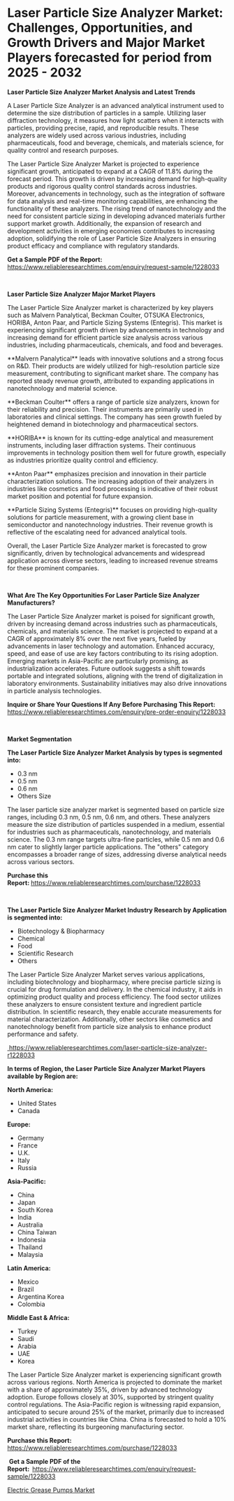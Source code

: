 <p><h1>Laser Particle Size Analyzer Market: Challenges, Opportunities, and Growth Drivers and Major Market Players forecasted for period from 2025 - 2032</h1></p><p><strong>Laser Particle Size Analyzer Market Analysis and Latest Trends</strong></p>
<p><p>A Laser Particle Size Analyzer is an advanced analytical instrument used to determine the size distribution of particles in a sample. Utilizing laser diffraction technology, it measures how light scatters when it interacts with particles, providing precise, rapid, and reproducible results. These analyzers are widely used across various industries, including pharmaceuticals, food and beverage, chemicals, and materials science, for quality control and research purposes.</p><p>The Laser Particle Size Analyzer Market is projected to experience significant growth, anticipated to expand at a CAGR of 11.8% during the forecast period. This growth is driven by increasing demand for high-quality products and rigorous quality control standards across industries. Moreover, advancements in technology, such as the integration of software for data analysis and real-time monitoring capabilities, are enhancing the functionality of these analyzers. The rising trend of nanotechnology and the need for consistent particle sizing in developing advanced materials further support market growth. Additionally, the expansion of research and development activities in emerging economies contributes to increasing adoption, solidifying the role of Laser Particle Size Analyzers in ensuring product efficacy and compliance with regulatory standards.</p></p>
<p><strong>Get a Sample PDF of the Report:&nbsp;</strong> <a href="https://www.reliableresearchtimes.com/enquiry/request-sample/1228033?utm_campaign=2466&utm_medium=2&utm_source=Github&utm_content=ia&utm_term=18022025&utm_id=laser-particle-size-analyzer">https://www.reliableresearchtimes.com/enquiry/request-sample/1228033</a></p>
<p>&nbsp;</p>
<p><strong>Laser Particle Size Analyzer Major Market Players</strong></p>
<p><p>The Laser Particle Size Analyzer market is characterized by key players such as Malvern Panalytical, Beckman Coulter, OTSUKA Electronics, HORIBA, Anton Paar, and Particle Sizing Systems (Entegris). This market is experiencing significant growth driven by advancements in technology and increasing demand for efficient particle size analysis across various industries, including pharmaceuticals, chemicals, and food and beverages.</p><p>**Malvern Panalytical** leads with innovative solutions and a strong focus on R&D. Their products are widely utilized for high-resolution particle size measurement, contributing to significant market share. The company has reported steady revenue growth, attributed to expanding applications in nanotechnology and material science.</p><p>**Beckman Coulter** offers a range of particle size analyzers, known for their reliability and precision. Their instruments are primarily used in laboratories and clinical settings. The company has seen growth fueled by heightened demand in biotechnology and pharmaceutical sectors.</p><p>**HORIBA** is known for its cutting-edge analytical and measurement instruments, including laser diffraction systems. Their continuous improvements in technology position them well for future growth, especially as industries prioritize quality control and efficiency.</p><p>**Anton Paar** emphasizes precision and innovation in their particle characterization solutions. The increasing adoption of their analyzers in industries like cosmetics and food processing is indicative of their robust market position and potential for future expansion.</p><p>**Particle Sizing Systems (Entegris)** focuses on providing high-quality solutions for particle measurement, with a growing client base in semiconductor and nanotechnology industries. Their revenue growth is reflective of the escalating need for advanced analytical tools.</p><p>Overall, the Laser Particle Size Analyzer market is forecasted to grow significantly, driven by technological advancements and widespread application across diverse sectors, leading to increased revenue streams for these prominent companies.</p></p>
<p>&nbsp;</p>
<p><strong>What Are The Key Opportunities For Laser Particle Size Analyzer Manufacturers?</strong></p>
<p><p>The Laser Particle Size Analyzer market is poised for significant growth, driven by increasing demand across industries such as pharmaceuticals, chemicals, and materials science. The market is projected to expand at a CAGR of approximately 8% over the next five years, fueled by advancements in laser technology and automation. Enhanced accuracy, speed, and ease of use are key factors contributing to its rising adoption. Emerging markets in Asia-Pacific are particularly promising, as industrialization accelerates. Future outlook suggests a shift towards portable and integrated solutions, aligning with the trend of digitalization in laboratory environments. Sustainability initiatives may also drive innovations in particle analysis technologies.</p></p>
<p><strong>Inquire or Share Your Questions If Any Before Purchasing This Report:</strong> <a href="https://www.reliableresearchtimes.com/enquiry/pre-order-enquiry/1228033?utm_campaign=2466&utm_medium=2&utm_source=Github&utm_content=ia&utm_term=18022025&utm_id=laser-particle-size-analyzer">https://www.reliableresearchtimes.com/enquiry/pre-order-enquiry/1228033</a></p>
<p>&nbsp;</p>
<p><strong>Market Segmentation</strong></p>
<p><strong>The Laser Particle Size Analyzer Market Analysis by types is segmented into:</strong></p>
<p><ul><li>0.3 nm</li><li>0.5 nm</li><li>0.6 nm</li><li>Others Size</li></ul></p>
<p><p>The laser particle size analyzer market is segmented based on particle size ranges, including 0.3 nm, 0.5 nm, 0.6 nm, and others. These analyzers measure the size distribution of particles suspended in a medium, essential for industries such as pharmaceuticals, nanotechnology, and materials science. The 0.3 nm range targets ultra-fine particles, while 0.5 nm and 0.6 nm cater to slightly larger particle applications. The "others" category encompasses a broader range of sizes, addressing diverse analytical needs across various sectors.</p></p>
<p><strong>Purchase this Report:&nbsp;</strong><a href="https://www.reliableresearchtimes.com/purchase/1228033?utm_campaign=2466&utm_medium=2&utm_source=Github&utm_content=ia&utm_term=18022025&utm_id=laser-particle-size-analyzer">https://www.reliableresearchtimes.com/purchase/1228033</a></p>
<p>&nbsp;</p>
<p><strong>The Laser Particle Size Analyzer Market Industry Research by Application is segmented into:</strong></p>
<p><ul><li>Biotechnology & Biopharmacy</li><li>Chemical</li><li>Food</li><li>Scientific Research</li><li>Others</li></ul></p>
<p><p>The Laser Particle Size Analyzer Market serves various applications, including biotechnology and biopharmacy, where precise particle sizing is crucial for drug formulation and delivery. In the chemical industry, it aids in optimizing product quality and process efficiency. The food sector utilizes these analyzers to ensure consistent texture and ingredient particle distribution. In scientific research, they enable accurate measurements for material characterization. Additionally, other sectors like cosmetics and nanotechnology benefit from particle size analysis to enhance product performance and safety.</p></p>
<p><a href="https://www.reliableresearchtimes.com/laser-particle-size-analyzer-r1228033?utm_campaign=2466&utm_medium=2&utm_source=Github&utm_content=ia&utm_term=18022025&utm_id=laser-particle-size-analyzer">&nbsp;https://www.reliableresearchtimes.com/laser-particle-size-analyzer-r1228033</a></p>
<p><strong>In terms of Region, the Laser Particle Size Analyzer Market Players available by Region are:</strong></p>
<p>
    <p> <strong> North America: </strong>
        <ul>
            <li>United States</li>
            <li>Canada</li>
        </ul>
        </p> 
    <p> <strong> Europe: </strong>
        <ul>
            <li>Germany</li>
            <li>France</li>
            <li>U.K.</li>
            <li>Italy</li>
            <li>Russia</li>
        </ul>
        </p> 
    <p> <strong> Asia-Pacific: </strong>
        <ul>
            <li>China</li>
            <li>Japan</li>
            <li>South Korea</li>
            <li>India</li>
            <li>Australia</li>
            <li>China Taiwan</li>
            <li>Indonesia</li>
            <li>Thailand</li>
            <li>Malaysia</li>
        </ul>
        </p> 
    <p> <strong> Latin America: </strong>
        <ul>
            <li>Mexico</li>
            <li>Brazil</li>
            <li>Argentina Korea</li>
            <li>Colombia</li>
        </ul>
        </p> 
    <p> <strong> Middle East & Africa: </strong>
        <ul>
            <li>Turkey</li>
            <li>Saudi</li>
            <li>Arabia</li>
            <li>UAE</li>
            <li>Korea</li>
        </ul>
    </p>
    </p>
<p><p>The Laser Particle Size Analyzer market is experiencing significant growth across various regions. North America is projected to dominate the market with a share of approximately 35%, driven by advanced technology adoption. Europe follows closely at 30%, supported by stringent quality control regulations. The Asia-Pacific region is witnessing rapid expansion, anticipated to secure around 25% of the market, primarily due to increased industrial activities in countries like China. China is forecasted to hold a 10% market share, reflecting its burgeoning manufacturing sector.</p></p>
<p><strong>Purchase this Report: </strong><a href="https://www.reliableresearchtimes.com/purchase/1228033?utm_campaign=2466&utm_medium=2&utm_source=Github&utm_content=ia&utm_term=18022025&utm_id=laser-particle-size-analyzer">https://www.reliableresearchtimes.com/purchase/1228033</a></p>
<p>&nbsp;<strong>Get a Sample PDF of the Report:&nbsp;&nbsp;</strong><a href="https://www.reliableresearchtimes.com/enquiry/request-sample/1228033?utm_campaign=2466&utm_medium=2&utm_source=Github&utm_content=ia&utm_term=18022025&utm_id=laser-particle-size-analyzer">https://www.reliableresearchtimes.com/enquiry/request-sample/1228033</a></p>
<p><strong></strong></p>
<p><p><a href="https://github.com/tashiafun920/Market-Research-Report-List-1/blob/main/electric-grease-pumps-market.md?utm_campaign=2466&utm_medium=2&utm_source=Github&utm_content=ia&utm_term=18022025&utm_id=laser-particle-size-analyzer">Electric Grease Pumps Market</a></p></p>